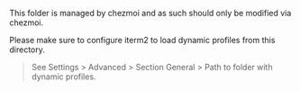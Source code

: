 This folder is managed by chezmoi and as such should only be modified via chezmoi.

Please make sure to configure iterm2 to load dynamic profiles from this directory.
> See Settings > Advanced > Section General > Path to folder with dynamic profiles.
